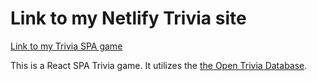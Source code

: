 # Link to my Netlify Trivia site

[Link to my Trivia SPA game](https://trivia-50a19d.netlify.app/)

This is a React SPA Trivia game.  It utilizes the [the Open Trivia Database](https://opentdb.com/).

